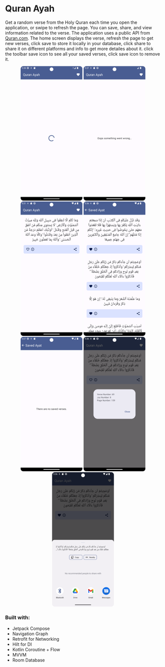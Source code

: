 # Quran Ayah

Get a random verse from the Holy Quran each time you open the application, or swipe to refresh the page. You can save, share, and view information related to the verse. The application uses a public API from [Quran.com](https://quran.api-docs.io/v4/verses/random). The home screen displays the verse, refresh the page to get new verses, click save to store it locally in your database, click share to share it on different platforms and info to get more detailes about it. click the toolbar save icon to see all your saved verses, click save icon to remove it.


<p align="center">
  <img src="screenshots/Quran_Ayah_Loading_page.png" width="200">
  <img src="screenshots/Quran_Ayah_Error_page.png" width="200">
  <img src="screenshots/Quran_Ayah_Home_page.png" width="200">
  <img src="screenshots/Quran_Ayah_Saved_Ayat_page.png" width="200">
  <img src="screenshots/Quran_Ayah_No_Saved_Verses_page.png" width="200">
  <img src="screenshots/Quran_Ayah_Info_Page.png" width="200">
  <img src="screenshots/Quran_Ayah_Shared.png" width="200">
</p>


### Built with:
- Jetpack Compose
- Navigation Graph
- Retrofit for Networking
- Hilt for DI
- Kotlin Coroutine + Flow
- MVVM
- Room Database

